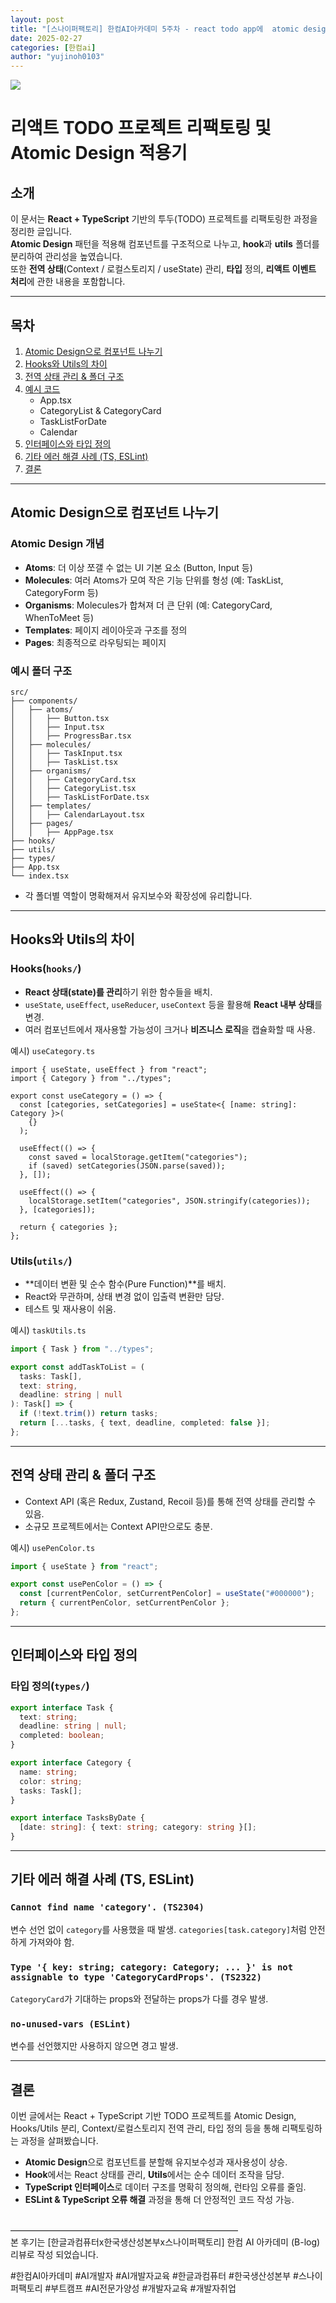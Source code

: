 ```yaml
---
layout: post
title: "[스나이퍼팩토리] 한컴AI아카데미 5주차 - react todo app에  atomic design 적용하기"
date: 2025-02-27
categories: [한컴ai]
author: "yujinoh0103"
---
```


<img src="https://yujinoh0103.github.io/assets/img/todo_atomic.png">

# 리액트 TODO 프로젝트 리팩토링 및 Atomic Design 적용기

## 소개

이 문서는 **React + TypeScript** 기반의 투두(TODO) 프로젝트를 리팩토링한 과정을 정리한 글입니다.  
**Atomic Design** 패턴을 적용해 컴포넌트를 구조적으로 나누고, **hook**과 **utils** 폴더를 분리하여 관리성을 높였습니다.  
또한 **전역 상태**(Context / 로컬스토리지 / useState) 관리, **타입** 정의, **리액트 이벤트 처리**에 관한 내용을 포함합니다.

---

## 목차

1. [Atomic Design으로 컴포넌트 나누기](#atomic-design으로-컴포넌트-나누기)
2. [Hooks와 Utils의 차이](#hooks와-utils의-차이)
3. [전역 상태 관리 & 폴더 구조](#전역-상태-관리--폴더-구조)
4. [예시 코드](#예시-코드)
   - App.tsx
   - CategoryList & CategoryCard
   - TaskListForDate
   - Calendar
5. [인터페이스와 타입 정의](#인터페이스와-타입-정의)
6. [기타 에러 해결 사례 (TS, ESLint)](#기타-에러-해결-사례-ts-eslint)
7. [결론](#결론)

---

## Atomic Design으로 컴포넌트 나누기

### Atomic Design 개념

- **Atoms**: 더 이상 쪼갤 수 없는 UI 기본 요소 (Button, Input 등)
- **Molecules**: 여러 Atoms가 모여 작은 기능 단위를 형성 (예: TaskList, CategoryForm 등)
- **Organisms**: Molecules가 합쳐져 더 큰 단위 (예: CategoryCard, WhenToMeet 등)
- **Templates**: 페이지 레이아웃과 구조를 정의
- **Pages**: 최종적으로 라우팅되는 페이지

### 예시 폴더 구조

```
src/
├── components/
│   ├── atoms/
│   │   ├── Button.tsx
│   │   ├── Input.tsx
│   │   ├── ProgressBar.tsx
│   ├── molecules/
│   │   ├── TaskInput.tsx
│   │   ├── TaskList.tsx
│   ├── organisms/
│   │   ├── CategoryCard.tsx
│   │   ├── CategoryList.tsx
│   │   ├── TaskListForDate.tsx
│   ├── templates/
│   │   ├── CalendarLayout.tsx
│   ├── pages/
│   │   ├── AppPage.tsx
├── hooks/
├── utils/
├── types/
├── App.tsx
└── index.tsx
```

- 각 폴더별 역할이 명확해져서 유지보수와 확장성에 유리합니다.

---

## Hooks와 Utils의 차이

### Hooks(`hooks/`)

- **React 상태(state)를 관리**하기 위한 함수들을 배치.
- `useState`, `useEffect`, `useReducer`, `useContext` 등을 활용해 **React 내부 상태**를 변경.
- 여러 컴포넌트에서 재사용할 가능성이 크거나 **비즈니스 로직**을 캡슐화할 때 사용.

예시) `useCategory.ts`

```tsx
import { useState, useEffect } from "react";
import { Category } from "../types";

export const useCategory = () => {
  const [categories, setCategories] = useState<{ [name: string]: Category }>(
    {}
  );

  useEffect(() => {
    const saved = localStorage.getItem("categories");
    if (saved) setCategories(JSON.parse(saved));
  }, []);

  useEffect(() => {
    localStorage.setItem("categories", JSON.stringify(categories));
  }, [categories]);

  return { categories };
};
```

### Utils(`utils/`)

- **데이터 변환 및 순수 함수(Pure Function)**를 배치.
- React와 무관하며, 상태 변경 없이 입출력 변환만 담당.
- 테스트 및 재사용이 쉬움.

예시) `taskUtils.ts`

```ts
import { Task } from "../types";

export const addTaskToList = (
  tasks: Task[],
  text: string,
  deadline: string | null
): Task[] => {
  if (!text.trim()) return tasks;
  return [...tasks, { text, deadline, completed: false }];
};
```

---

## 전역 상태 관리 & 폴더 구조

- Context API (혹은 Redux, Zustand, Recoil 등)를 통해 전역 상태를 관리할 수 있음.
- 소규모 프로젝트에서는 Context API만으로도 충분.

예시) `usePenColor.ts`

```ts
import { useState } from "react";

export const usePenColor = () => {
  const [currentPenColor, setCurrentPenColor] = useState("#000000");
  return { currentPenColor, setCurrentPenColor };
};
```

---

## 인터페이스와 타입 정의

### 타입 정의(`types/`)

```ts
export interface Task {
  text: string;
  deadline: string | null;
  completed: boolean;
}

export interface Category {
  name: string;
  color: string;
  tasks: Task[];
}

export interface TasksByDate {
  [date: string]: { text: string; category: string }[];
}
```

---

## 기타 에러 해결 사례 (TS, ESLint)

### `Cannot find name 'category'. (TS2304)`

변수 선언 없이 `category`를 사용했을 때 발생.
`categories[task.category]`처럼 안전하게 가져와야 함.

### `Type '{ key: string; category: Category; ... }' is not assignable to type 'CategoryCardProps'. (TS2322)`

`CategoryCard`가 기대하는 props와 전달하는 props가 다를 경우 발생.

### `no-unused-vars (ESLint)`

변수를 선언했지만 사용하지 않으면 경고 발생.

---

## 결론

이번 글에서는 React + TypeScript 기반 TODO 프로젝트를 Atomic Design, Hooks/Utils 분리, Context/로컬스토리지 전역 관리, 타입 정의 등을 통해 리팩토링하는 과정을 살펴봤습니다.

- **Atomic Design**으로 컴포넌트를 분할해 유지보수성과 재사용성이 상승.
- **Hook**에서는 React 상태를 관리, **Utils**에서는 순수 데이터 조작을 담당.
- **TypeScript 인터페이스**로 데이터 구조를 명확히 정의해, 런타임 오류를 줄임.
- **ESLint & TypeScript 오류 해결** 과정을 통해 더 안정적인 코드 작성 가능.

<br/>
——————————————————————————<br/>
본 후기는 [한글과컴퓨터x한국생산성본부x스나이퍼팩토리] 한컴 AI 아카데미 (B-log) 리뷰로 작성 되었습니다.

#한컴AI아카데미 #AI개발자 #AI개발자교육 #한글과컴퓨터 #한국생산성본부 #스나이퍼팩토리 #부트캠프 #AI전문가양성 #개발자교육 #개발자취업
